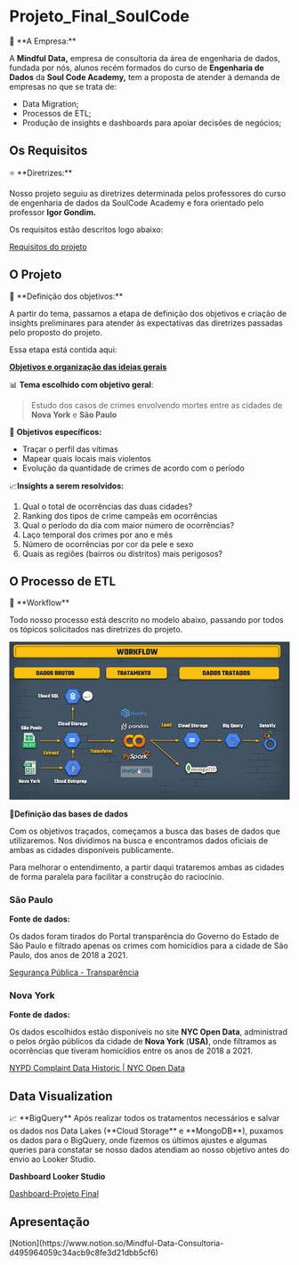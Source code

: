 # Projeto_Final_SoulCode

<aside>
🚀 **A Empresa:**

A **Mindful Data,** empresa de consultoria da área de engenharia de dados, fundada por nós, alunos recém formados do curso de **Engenharia de Dados** da **Soul Code Academy,** tem a proposta de atender à demanda de empresas no que se trata de:

- Data Migration;
- Processos de ETL;
- Produção de insights e dashboards para apoiar decisões de negócios;

</aside>


## Os Requisitos

<aside>
⭐ **Diretrizes:**

Nosso projeto seguiu as diretrizes determinada pelos professores do curso de engenharia de dados da SoulCode Academy e fora orientado pelo professor **Igor Gondim.** 

Os requisitos estão descritos logo abaixo:

[Requisitos do projeto](https://www.notion.so/Requisitos-do-projeto-7d9f86f72b5943e88e9c6c0ce9970a88)

</aside>

## O Projeto

<aside>
📌 **Definição dos objetivos:**

A partir do tema, passamos a etapa de definição dos objetivos e criação de insights preliminares para atender às expectativas das diretrizes passadas pelo proposto do projeto.

Essa etapa está contida aqui:

[**Objetivos e organização das ideias gerais**](https://www.notion.so/Objetivos-e-organiza-o-das-ideias-gerais-c971c8ee5b464d53a76c2474b5f3a1ac)

📊 **Tema escolhido com objetivo geral**:

> Estudo dos casos de crimes envolvendo mortes entre as cidades de **Nova York** e **São Paulo**
> 

📑 **Objetivos específicos:**

- Traçar o perfil das vítimas
- Mapear quais locais mais violentos
- Evolução da quantidade de crimes de acordo com o período

📈**Insights a serem resolvidos:**

1. Qual o total de ocorrências das duas cidades?
2. Ranking dos tipos de crime campeãs em ocorrências
3. Qual o período do dia com maior número de ocorrências?
4. Laço temporal dos crimes por ano e mês
5. Número de ocorrências por cor da pele e sexo
6. Quais as regiões (bairros ou distritos) mais perigosos?
</aside>

## O Processo de ETL

<aside>
📌 **Workflow**

Todo nosso processo está descrito no modelo abaixo, passando por todos os tópicos solicitados nas diretrizes do projeto.

![Workflow](https://github.com/suzanagomes/Projeto_Final_SoulCode/blob/b56ecd7926aec633cc33450fe470509ca5b858dc/Workflow%20-%20CRIMES_NY_SP.png)

📄**Definição das bases de dados**

Com os objetivos traçados, começamos a busca das bases de dados que utilizaremos. Nos dividimos na busca e encontramos dados oficiais de ambas as cidades disponíveis publicamente. 

Para melhorar o entendimento, a partir daqui trataremos ambas as cidades de forma paralela para facilitar a construção do raciocínio.

### **São Paulo**

**Fonte de dados:**

Os dados foram tirados do Portal transparência do Governo do Estado de São Paulo e filtrado apenas os crimes com homicídios para a cidade de São Paulo, dos anos de 2018 a 2021.

[Segurança Pública - Transparência](http://www.ssp.sp.gov.br/transparenciassp/Consulta.aspx)

### **Nova York**

**Fonte de dados:**

Os dados escolhidos estão disponíveis no site **NYC Open Data**, administrado pelos órgão públicos da cidade de **Nova York** (**USA)**, onde filtramos as ocorrências que tiveram homicídios entre os anos de 2018 a 2021.

[NYPD Complaint Data Historic | NYC Open Data](https://data.cityofnewyork.us/Public-Safety/NYPD-Complaint-Data-Historic/qgea-i56i)

</aside>

## Data Visualization

<aside>
📈 **BigQuery**
Após realizar todos os tratamentos necessários e salvar os dados nos Data Lakes (**Cloud Storage** e **MongoDB**), puxamos os dados para o BigQuery, onde fizemos os últimos ajustes e algumas queries para constatar se nosso dados atendiam ao nosso objetivo antes do envio ao Looker Studio.

**Dashboard Looker Studio**

[Dashboard-Projeto Final](https://datastudio.google.com/reporting/2ecaecd3-dde9-4171-8a27-c5c589a6daed)

</aside>

## Apresentação

<aside>
[Notion](https://www.notion.so/Mindful-Data-Consultoria-d495964059c34acb9c8fe3d21dbb5cf6)



</aside>
